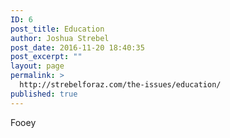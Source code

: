 ```yaml
---
ID: 6
post_title: Education
author: Joshua Strebel
post_date: 2016-11-20 18:40:35
post_excerpt: ""
layout: page
permalink: >
  http://strebelforaz.com/the-issues/education/
published: true
---
```

Fooey